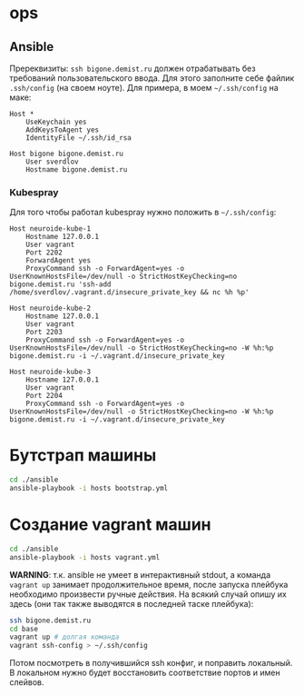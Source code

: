 # ops

## Ansible
Пререквизиты: `ssh bigone.demist.ru` должен отрабатывать без требований пользовательского ввода.
Для этого заполните себе файлик `.ssh/config` (на своем ноуте).
Для примера, в моем `~/.ssh/config` на маке:
```ssh-config
Host *
    UseKeychain yes
    AddKeysToAgent yes
    IdentityFile ~/.ssh/id_rsa

Host bigone bigone.demist.ru
    User sverdlov
    Hostname bigone.demist.ru
```

### Kubespray
Для того чтобы работал kubespray нужно положить в `~/.ssh/config`:
```ssh-config
Host neuroide-kube-1
	Hostname 127.0.0.1
    User vagrant
    Port 2202
    ForwardAgent yes
    ProxyCommand ssh -o ForwardAgent=yes -o UserKnownHostsFile=/dev/null -o StrictHostKeyChecking=no bigone.demist.ru 'ssh-add /home/sverdlov/.vagrant.d/insecure_private_key && nc %h %p'

Host neuroide-kube-2
	Hostname 127.0.0.1
    User vagrant
    Port 2203
    ProxyCommand ssh -o ForwardAgent=yes -o UserKnownHostsFile=/dev/null -o StrictHostKeyChecking=no -W %h:%p bigone.demist.ru -i ~/.vagrant.d/insecure_private_key

Host neuroide-kube-3
	Hostname 127.0.0.1
    User vagrant
    Port 2204
    ProxyCommand ssh -o ForwardAgent=yes -o UserKnownHostsFile=/dev/null -o StrictHostKeyChecking=no -W %h:%p bigone.demist.ru -i ~/.vagrant.d/insecure_private_key
```

# Бутстрап машины
```bash
cd ./ansible
ansible-playbook -i hosts bootstrap.yml
```

# Создание vagrant машин
```bash
cd ./ansible
ansible-playbook -i hosts vagrant.yml
```

**WARNING**: т.к. ansible не умеет в интерактивный stdout, а команда `vagrant up` занимает продолжительное время, после запуска плейбука необходимо произвести ручные действия. На всякий случай опишу их здесь (они так также выводятся в последней таске плейбука):
```bash
ssh bigone.demist.ru
cd base
vagrant up # долгая команда
vagrant ssh-config > ~/.ssh/config
```
Потом посмотреть в получившийся ssh конфиг, и поправить локальный. В локальном нужно будет восстановить соответствие портов и имен слейвов.

